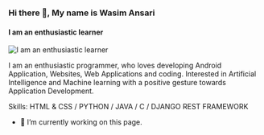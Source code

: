 ### Hi there 👋, My name is Wasim Ansari
#### I am an enthusiastic learner
![I am an enthusiastic learner](https://user-images.githubusercontent.com/20864934/112645749-933b4000-8e25-11eb-8fc6-5c57c5e6e1ba.jpg)

I am an enthusiastic programmer, who loves developing Android Application, Websites, Web Applications and coding. Interested in Artificial Intelligence and Machine learning with a positive gesture towards Application Development.

Skills: HTML & CSS / PYTHON / JAVA / C / DJANGO REST FRAMEWORK

- 🔭 I’m currently working on this page. 




